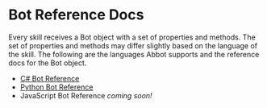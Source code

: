 # Bot Reference Docs

Every skill receives a Bot object with a set of properties and methods. The set of properties and methods may differ slightly based on the language of the skill. The following are the languages Abbot supports and the reference docs for the Bot object.

* [C# Bot Reference](csharp/index.md)
* [Python Bot Reference](python/index.yml)
* JavaScript Bot Reference _coming soon!_
